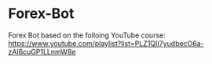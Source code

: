 # Forex-Bot
Forex Bot based on the folloing YouTube course: https://www.youtube.com/playlist?list=PLZ1QII7yudbecO6a-zAI6cuGP1LLnmW8e
